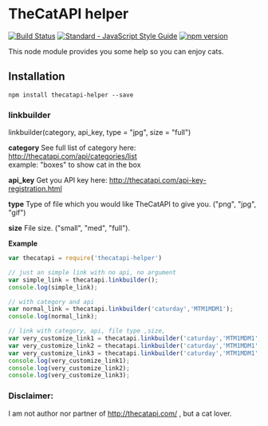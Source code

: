 # TheCatAPI helper
[![Build Status](https://travis-ci.org/ttpro1995/thecatapi-helper.svg?branch=master)](https://travis-ci.org/ttpro1995/thecatapi-helper)
[![Standard - JavaScript Style Guide](https://img.shields.io/badge/code%20style-standard-brightgreen.svg)](http://standardjs.com/)
[![npm version](https://badge.fury.io/js/thecatapi-helper.svg)](https://badge.fury.io/js/thecatapi-helper)

This node module provides you some help so you can enjoy cats.

## Installation

```
npm install thecatapi-helper --save
```

### linkbuilder

linkbuilder(category, api_key, type = "jpg", size = "full")

**category**
See full list of category here: http://thecatapi.com/api/categories/list <br>
example: "boxes" to show cat in the box

**api_key**
Get you API key here: http://thecatapi.com/api-key-registration.html

**type**
Type of file which you would like TheCatAPI to give you. ("png", "jpg", "gif")

**size**
File size. ("small", "med", "full").


**Example**
```javascript
var thecatapi = require('thecatapi-helper')

// just an simple link with no api, no argument
var simple_link = thecatapi.linkbuilder();
console.log(simple_link);

// with category and api
var normal_link = thecatapi.linkbuilder('caturday','MTM1MDM1');
console.log(normal_link);

// link with category, api, file type ,size,
var very_customize_link1 = thecatapi.linkbuilder('caturday','MTM1MDM1','jpg','full');
var very_customize_link2 = thecatapi.linkbuilder('caturday','MTM1MDM1','png','med');
var very_customize_link3 = thecatapi.linkbuilder('caturday','MTM1MDM1','gif','small');
console.log(very_customize_link1);
console.log(very_customize_link2);
console.log(very_customize_link3);
```
### Disclaimer:
I am not author nor partner of http://thecatapi.com/ ,  but a cat lover.
